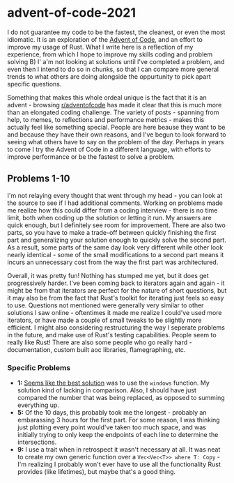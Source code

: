 # advent-of-code-2021

I do not guarantee my code to be the fastest, the cleanest, or even the most idiomatic. It is an exploration of the [Advent of Code](https://adventofcode.com), and an effort to improve my usage of Rust. What I write here is a reflection of my experience, from which I hope to improve my skills coding and problem solving B) I' a'm not looking at solutions until I've completed a problem, and even then I intend to do so in chunks, so that I can compare more general trends to what others are doing alongside the oppurtunity to pick apart specific questions.

Something that makes this whole ordeal unique is the fact that it is an advent - browsing [r/adventofcode](https://reddit.com/r/adventofcode) has made it clear that this is much more than an elongated coding challenge. The variety of posts - spanning from help, to memes, to reflections and performance metrics - makes this actually feel like something special. People are here beause they want to be and because they have their own reasons, and I've begun to look forward to seeing what others have to say on the problem of the day. Perhaps in years to come I try the Advent of Code in a different language, with efforts to improve performance or be the fastest to solve a problem.

## Problems 1-10

I'm not relaying every thought that went through my head - you can look at the source to see if I had additional comments. Working on problems made me realize how this could differ from a coding interview - there is no time limit, both when coding up the solution or letting it run. My answers are quick enough, but I definitely see room for improvement. There are also two parts, so you have to make a trade-off between quickly finishing the first part and generalizing your solution enough to quickly solve the second part. As a result, some parts of the same day look very different while other look nearly identical - some of the small modifications to a second part means it incurs an unnecessary cost from the way the first part was architectured.

Overall, it was pretty fun! Nothing has stumped me yet, but it does get progressively harder. I've been coming back to iterators again and again - it might be from that iterators are perfect for the nature of short questions, but it may also be from the fact that Rust's toolkit for iterating just feels so easy to use. Questions not mentioned were generally very similar to other solutions I saw online - oftentimes it made me realize I could've used more iterators, or have made a couple of small tweaks to be slightly more efficient. I might also considering restructuring the way I seperate problems in the future, and make use of Rust's testing capabilities. People seem to really like Rust! There are also some people who go really hard - documentation, custom built aoc libraries, flamegraphing, etc.

### Specific Problems
* **1:** [Seems like the best solution](https://github.com/SvetlinZarev/advent-of-code/blob/main/2021/aoc-day-01/src/lib.rs) was to use the `windows` function. My solution kind of lacking in comparison. Also, I should have just compared the number that was being replaced, as opposed to summing everything up.
* **5:** Of the 10 days, this probably took me the longest - probably an embarassing 3 hours for the first part. For some reason, I was thinking just plotting every point would've taken too much space, and was initially trying to only keep the endpoints of each line to determine the intersections.
* **9:** I use a trait when in retrospect it wasn't necessary at all. It was neat to create my own generic function over a `Vec<Vec<T>> where T: Copy` - I'm realizing I probably won't ever have to use all the functionality Rust provides (like lifetimes), but maybe that's a good thing. 
